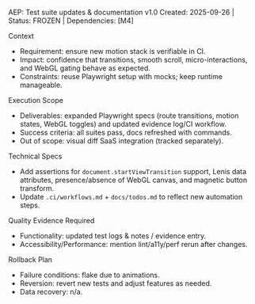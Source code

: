 AEP: Test suite updates & documentation v1.0
Created: 2025-09-26 | Status: FROZEN | Dependencies: [M4]

Context
- Requirement: ensure new motion stack is verifiable in CI.
- Impact: confidence that transitions, smooth scroll, micro-interactions, and WebGL gating behave as expected.
- Constraints: reuse Playwright setup with mocks; keep runtime manageable.

Execution Scope
- Deliverables: expanded Playwright specs (route transitions, motion states, WebGL toggles) and updated evidence log/CI workflow.
- Success criteria: all suites pass, docs refreshed with commands.
- Out of scope: visual diff SaaS integration (tracked separately).

Technical Specs
- Add assertions for `document.startViewTransition` support, Lenis data attributes, presence/absence of WebGL canvas, and magnetic button transform.
- Update `.ci/workflows.md` + `docs/todos.md` to reflect new automation steps.

Quality Evidence Required
- Functionality: updated test logs & notes / evidence entry.
- Accessibility/Performance: mention lint/a11y/perf rerun after changes.

Rollback Plan
- Failure conditions: flake due to animations.
- Reversion: revert new tests and adjust features as needed.
- Data recovery: n/a.
